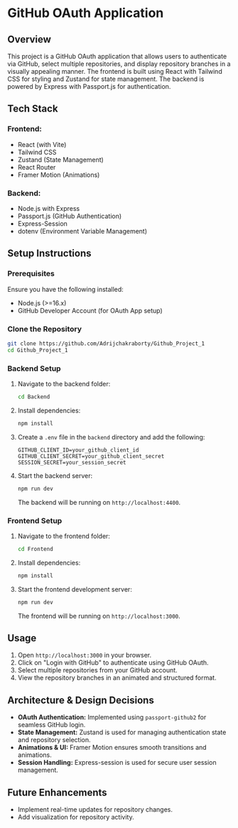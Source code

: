 # GitHub OAuth Application

## Overview

This project is a GitHub OAuth application that allows users to authenticate via GitHub, select multiple repositories, and display repository branches in a visually appealing manner. The frontend is built using React with Tailwind CSS for styling and Zustand for state management. The backend is powered by Express with Passport.js for authentication.

## Tech Stack

### **Frontend:**

- React (with Vite)
- Tailwind CSS
- Zustand (State Management)
- React Router
- Framer Motion (Animations)

### **Backend:**

- Node.js with Express
- Passport.js (GitHub Authentication)
- Express-Session
- dotenv (Environment Variable Management)

## Setup Instructions

### **Prerequisites**

Ensure you have the following installed:

- Node.js (>=16.x)
- GitHub Developer Account (for OAuth App setup)

### **Clone the Repository**

```sh
git clone https://github.com/Adrijchakraborty/Github_Project_1
cd Github_Project_1
```

### **Backend Setup**

1. Navigate to the backend folder:
   ```sh
   cd Backend
   ```
2. Install dependencies:
   ```sh
   npm install
   ```
3. Create a `.env` file in the `backend` directory and add the following:
   ```env
   GITHUB_CLIENT_ID=your_github_client_id
   GITHUB_CLIENT_SECRET=your_github_client_secret
   SESSION_SECRET=your_session_secret
   ```
4. Start the backend server:
   ```sh
   npm run dev
   ```
   The backend will be running on `http://localhost:4400`.

### **Frontend Setup**

1. Navigate to the frontend folder:
   ```sh
   cd Frontend
   ```
2. Install dependencies:
   ```sh
   npm install
   ```
3. Start the frontend development server:
   ```sh
   npm run dev
   ```
   The frontend will be running on `http://localhost:3000`.

## Usage

1. Open `http://localhost:3000` in your browser.
2. Click on "Login with GitHub" to authenticate using GitHub OAuth.
3. Select multiple repositories from your GitHub account.
4. View the repository branches in an animated and structured format.

## Architecture & Design Decisions

- **OAuth Authentication:** Implemented using `passport-github2` for seamless GitHub login.
- **State Management:** Zustand is used for managing authentication state and repository selection.
- **Animations & UI:** Framer Motion ensures smooth transitions and animations.
- **Session Handling:** Express-session is used for secure user session management.

## Future Enhancements

- Implement real-time updates for repository changes.
- Add visualization for repository activity.

